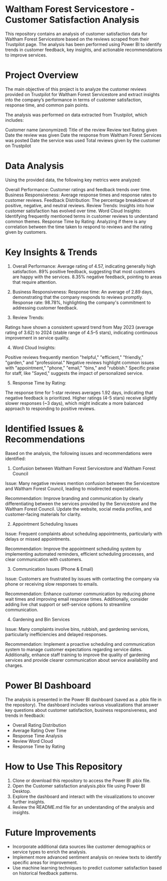 # Waltham Forest Servicestore - Customer Satisfaction Analysis
This repository contains an analysis of customer satisfaction data for Waltham Forest Servicestore based on the reviews scraped from their Trustpilot page. The analysis has been performed using Power BI to identify trends in customer feedback, key insights, and actionable recommendations to improve services.

# Project Overview
The main objective of this project is to analyze the customer reviews provided on Trustpilot for Waltham Forest Servicestore and extract insights into the company’s performance in terms of customer satisfaction, response time, and common pain points.

The analysis was performed on data extracted from Trustpilot, which includes:

Customer name (anonymized)
Title of the review
Review text
Rating given
Date the review was given
Date the response from Waltham Forest Services was posted
Date the service was used
Total reviews given by the customer on Trustpilot

# Data Analysis

Using the provided data, the following key metrics were analyzed:

Overall Performance: Customer ratings and feedback trends over time.
Business Responsiveness: Average response times and response rates to customer reviews.
Feedback Distribution: The percentage breakdown of positive, negative, and neutral reviews.
Review Trends: Insights into how customer satisfaction has evolved over time.
Word Cloud Insights: Identifying frequently mentioned terms in customer reviews to understand common themes.
Response Time by Rating: Analyzing if there is any correlation between the time taken to respond to reviews and the rating given by customers.

# Key Insights & Trends

1) Overall Performance:
Average rating of 4.57, indicating generally high satisfaction.
89% positive feedback, suggesting that most customers are happy with the services.
8.35% negative feedback, pointing to areas that require attention.

2) Business Responsiveness:
Response time: An average of 2.89 days, demonstrating that the company responds to reviews promptly.
Response rate: 98.78%, highlighting the company's commitment to addressing customer feedback.

3) Review Trends:

Ratings have shown a consistent upward trend from May 2023 (average rating of 3.62) to 2024 (stable range of 4.5–5 stars), indicating continuous improvement in service quality.

4) Word Cloud Insights:

Positive reviews frequently mention "helpful," "efficient," "friendly," "garden," and "professional."
Negative reviews highlight common issues with "appointment," "phone," "email," "bins," and "rubbish."
Specific praise for staff, like "Sayed," suggests the impact of personalized service.

5) Response Time by Rating:

The response time for 1-star reviews averages 1.92 days, indicating that negative feedback is prioritized.
Higher ratings (4-5 stars) receive slightly slower responses (~3 days), which might indicate a more balanced approach to responding to positive reviews.

# Identified Issues & Recommendations

Based on the analysis, the following issues and recommendations were identified:

1. Confusion between Waltham Forest Servicestore and Waltham Forest Council

Issue: Many negative reviews mention confusion between the Servicestore and Waltham Forest Council, leading to misdirected expectations.

Recommendation: Improve branding and communication by clearly differentiating between the services provided by the Servicestore and the Waltham Forest Council. Update the website, social media profiles, and customer-facing materials for clarity.

2. Appointment Scheduling Issues

Issue: Frequent complaints about scheduling appointments, particularly with delays or missed appointments.

Recommendation: Improve the appointment scheduling system by implementing automated reminders, efficient scheduling processes, and clear communication with customers.

3. Communication Issues (Phone & Email)
   
Issue: Customers are frustrated by issues with contacting the company via phone or receiving slow responses to emails.

Recommendation: Enhance customer communication by reducing phone wait times and improving email response times. Additionally, consider adding live chat support or self-service options to streamline communication.

4. Gardening and Bin Services
   
Issue: Many complaints involve bins, rubbish, and gardening services, particularly inefficiencies and delayed responses.

Recommendation: Implement a proactive scheduling and communication system to manage customer expectations regarding service dates. Additionally, enhance staff training to improve the quality of gardening services and provide clearer communication about service availability and charges.

# Power BI Dashboard

The analysis is presented in the Power BI dashboard (saved as a .pbix file in the repository). The dashboard includes various visualizations that answer key questions about customer satisfaction, business responsiveness, and trends in feedback:

* Overall Rating Distribution
* Average Rating Over Time
* Response Time Analysis
* Review Word Cloud
* Response Time by Rating

# How to Use This Repository

1) Clone or download this repository to access the Power BI .pbix file.
2) Open the Customer satisfaction analysis.pbix file using Power BI Desktop.
3) Explore the dashboard and interact with the visualizations to uncover further insights.
4) Review the README.md file for an understanding of the analysis and insights.

# Future Improvements
* Incorporate additional data sources like customer demographics or service types to enrich the analysis.
* Implement more advanced sentiment analysis on review texts to identify specific areas for improvement.
* Use machine learning techniques to predict customer satisfaction based on historical feedback patterns.

